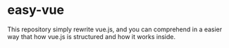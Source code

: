 # easy-vue
This repository simply rewrite vue.js, and you can comprehend in a easier way that how vue.js is structured and how it works inside.
